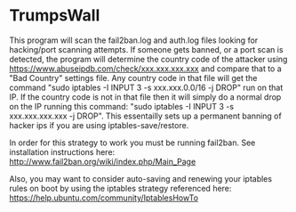 # TrumpsWall
This program will scan the fail2ban.log and auth.log files looking for hacking/port scanning attempts. If someone gets banned, or a port scan is detected, the program will determine the country code of the attacker using https://www.abuseipdb.com/check/xxx.xxx.xxx.xxx and compare that to a "Bad Country" settings file. Any country code in that file will get the command "sudo iptables -I INPUT 3 -s xxx.xxx.0.0/16 -j DROP" run on that IP. If the country code is not in that file then it will simply do a normal drop on the IP running this command: "sudo iptables -I INPUT 3 -s xxx.xxx.xxx.xxx -j DROP". This essentailly sets up a permanent banning of hacker ips if you are using iptables-save/restore.

In order for this strategy to work you must be running fail2ban. See installation instructions here:
http://www.fail2ban.org/wiki/index.php/Main_Page

Also, you may want to consider auto-saving and renewing your iptables rules on boot by using the iptables strategy referenced here:
https://help.ubuntu.com/community/IptablesHowTo
